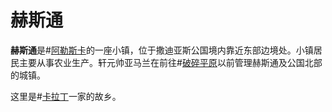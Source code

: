 # 赫斯通
**赫斯通**是#[阿勒斯卡](locations/alethkar)的一座小镇，位于撒迪亚斯公国境内靠近东部边境处。小镇居民主要从事农业生产。轩元帅亚马兰在前往#[破碎平原](locations/shattered-plains)以前管理赫斯通及公国北部的城镇。

这里是#[卡拉丁](characters/kaladin)一家的故乡。
